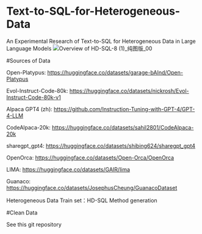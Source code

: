 # Text-to-SQL-for-Heterogeneous-Data
An Experimental Research of Text-to-SQL for Heterogeneous Data in Large Language Models
![Overview of HD-SQL-8 (1)_纯图版_00](https://github.com/CEDIDataVault/Text-to-SQL-for-Heterogeneous-Data/assets/54532821/d0dabd8c-b85f-411d-9ace-0f935deba314)

#Sources of Data

Open-Platypus: https://huggingface.co/datasets/garage-bAInd/Open-Platypus

Evol-Instruct-Code-80k: https://huggingface.co/datasets/nickrosh/Evol-Instruct-Code-80k-v1

Alpaca GPT4 (zh): https://github.com/Instruction-Tuning-with-GPT-4/GPT-4-LLM

CodeAlpaca-20k: https://huggingface.co/datasets/sahil2801/CodeAlpaca-20k

sharegpt_gpt4: https://huggingface.co/datasets/shibing624/sharegpt_gpt4

OpenOrca: https://huggingface.co/datasets/Open-Orca/OpenOrca

LIMA: https://huggingface.co/datasets/GAIR/lima

Guanaco: https://huggingface.co/datasets/JosephusCheung/GuanacoDataset

Heterogeneous Data Train set：HD-SQL Method generation

#Clean Data

See this git repository
